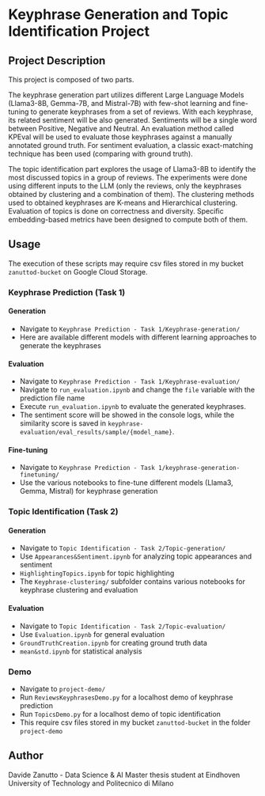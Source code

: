 # Keyphrase Generation and Topic Identification Project

## Project Description

This project is composed of two parts. 

The keyphrase generation part utilizes different Large Language Models (Llama3-8B, Gemma-7B, and Mistral-7B) with few-shot learning and fine-tuning to generate keyphrases from a set of reviews. With each keyphrase, its related sentiment will be also generated. Sentiments will be a single word between Positive, Negative and Neutral. An evaluation method called KPEval will be used to evaluate those keyphrases against a manually annotated ground truth. For sentiment evaluation, a classic exact-matching technique has been used (comparing with ground truth).

The topic identification part explores the usage of Llama3-8B to identify the most discussed topics in a group of reviews. The experiments were done using different inputs to the LLM (only the reviews, only the keyphrases obtained by clustering and a combination of them). The clustering methods used to obtained keyphrases are K-means and Hierarchical clustering. Evaluation of topics is done on correctness and diversity. Specific embedding-based metrics have been designed to compute both of them.


## Usage

The execution of these scripts may require csv files stored in my bucket `zanuttod-bucket` on Google Cloud Storage.

### Keyphrase Prediction (Task 1)

#### Generation
- Navigate to `Keyphrase Prediction - Task 1/Keyphrase-generation/`
- Here are available different models with different learning approaches to generate the keyphrases


#### Evaluation
- Navigate to `Keyphrase Prediction - Task 1/Keyphrase-evaluation/`
- Navigate to `run_evaluation.ipynb` and change the `file` variable with the prediction file name
- Execute `run_evaluation.ipynb` to evaluate the generated keyphrases.
- The sentiment score will be showed in the console logs, while the similarity score is saved in `keyphrase-evaluation/eval_results/sample/{model_name}`.


#### Fine-tuning
- Navigate to `Keyphrase Prediction - Task 1/keyphrase-generation-finetuning/`
- Use the various notebooks to fine-tune different models (Llama3, Gemma, Mistral) for keyphrase generation


### Topic Identification (Task 2)

#### Generation
- Navigate to `Topic Identification - Task 2/Topic-generation/`
- Use `Appearances&Sentiment.ipynb` for analyzing topic appearances and sentiment
- `HighlightingTopics.ipynb` for topic highlighting
- The `Keyphrase-clustering/` subfolder contains various notebooks for keyphrase clustering and evaluation


#### Evaluation
- Navigate to `Topic Identification - Task 2/Topic-evaluation/`
- Use `Evaluation.ipynb` for general evaluation
- `GroundTruthCreation.ipynb` for creating ground truth data
- `mean&std.ipynb` for statistical analysis


### Demo
- Navigate to `project-demo/`
- Run `ReviewsKeyphrasesDemo.py` for a localhost demo of keyphrase prediction
- Run `TopicsDemo.py` for a localhost demo of topic identification
- This require csv files stored in my bucket `zanuttod-bucket` in the folder `project-demo`  

## Author

Davide Zanutto - Data Science & AI Master thesis student at Eindhoven University of Technology and Politecnico di Milano